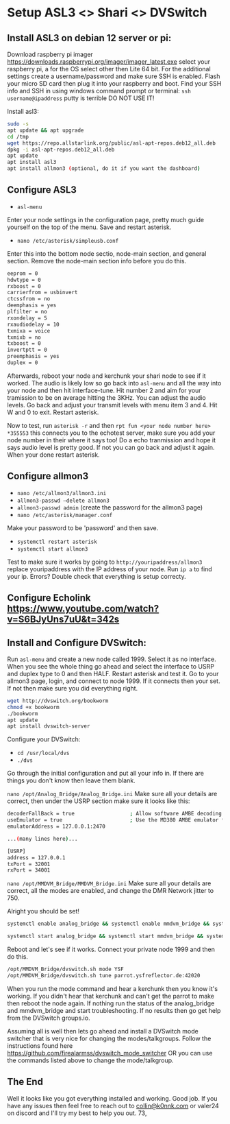 # Setup ASL3 <> Shari <> DVSwitch

## Install ASL3 on debian 12 server or pi:

Download raspberry pi imager https://downloads.raspberrypi.org/imager/imager_latest.exe select your raspberry pi, a for the OS select other then Lite 64 bit. For the additional settings create a username/password and make sure SSH is enabled. Flash your micro SD card then plug it into your raspberry and boot. Find your SSH info and SSH in using windows command prompt or terminal: `ssh username@ipaddress` putty is terrible DO NOT USE IT!

Install asl3:

```bash
sudo -s
apt update && apt upgrade
cd /tmp
wget https://repo.allstarlink.org/public/asl-apt-repos.deb12_all.deb
dpkg -i asl-apt-repos.deb12_all.deb
apt update
apt install asl3
apt install allmon3 (optional, do it if you want the dashboard)
```

## Configure ASL3

 - `asl-menu`

Enter your node settings in the configuration page, pretty much guide yourself on the top of the menu. Save and restart asterisk.

 - `nano /etc/asterisk/simpleusb.conf`

Enter this into the bottom node sectio, node-main section, and general section. Remove the node-main section info before you do this.

```bash
eeprom = 0
hdwtype = 0
rxboost = 0
carrierfrom = usbinvert
ctcssfrom = no
deemphasis = yes
plfilter = no
rxondelay = 5
rxaudiodelay = 10
txmixa = voice
txmixb = no
txboost = 0
invertptt = 0
preemphasis = yes
duplex = 0
```

Afterwards, reboot your node and kerchunk your shari node to see if it worked. The audio is likely low so go back into `asl-menu` and all the way into your node and then hit interface-tune. Hit number 2 and aim for your tramission to be on average hitting the 3KHz. You can adjust the audio levels. Go back and adjust your transmit levels with menu item 3 and 4. Hit W and 0 to exit. Restart asterisk.

Now to test, run `asterisk -r` and then `rpt fun <your node number here> *355553` this connects you to the echotest server, make sure you add your node number in their where it says too! Do a echo tranmission and hope it says audio level is pretty good. If not you can go back and adjust it again. When your done restart asterisk.

## Configure allmon3

 - `nano /etc/allmon3/allmon3.ini`
 - `allmon3-passwd –delete allmon3`
 - `allmon3-passwd admin` (create the password for the allmon3 page)
 - `nano /etc/asterisk/manager.conf`

Make your password to be 'password' and then save.

 - `systemctl restart asterisk`
 - `systemctl start allmon3`

Test to make sure it works by going to `http://youripaddress/allmon3` replace youripaddress with the IP address of your node. Run `ip a` to find your ip. Errors? Double check that everything is setup correcty.

## Configure Echolink https://www.youtube.com/watch?v=S6BJyUns7uU&t=342s

## Install and Configure DVSwitch:

Run `asl-menu` and create a new node called 1999. Select it as no interface. When you see the whole thing go ahead and select the interface to USRP and duplex type to 0 and then HALF.
Restart asterisk and test it. Go to your allmon3 page, login, and connect to node 1999. If it connects then your set. If not then make sure you did everything right.

```bash
wget http://dvswitch.org/bookworm
chmod +x bookworm
./bookworm
apt update
apt install dvswitch-server
```

Configure your DVSwitch:

 - `cd /usr/local/dvs`
 - `./dvs`

Go through the initial configuration and put all your info in. If there are things you don't know then leave them blank.

`nano /opt/Analog_Bridge/Analog_Bridge.ini` Make sure all your details are correct, then under the USRP section make sure it looks like this:

```bash
decoderFallBack = true                  ; Allow software AMBE decoding if a hardware decoder is not found
useEmulator = true                      ; Use the MD380 AMBE emulator for AMBE72 (DMR/YSFN/NXDN)
emulatorAddress = 127.0.0.1:2470

...(many lines here)...

[USRP]
address = 127.0.0.1
txPort = 32001
rxPort = 34001
```

`nano /opt/MMDVM_Bridge/MMDVM_Bridge.ini` Make sure all your details are correct, all the modes are enabled, and change the DMR Network jitter to 750.

Alright you should be set!

```bash
systemctl enable analog_bridge && systemctl enable mmdvm_bridge && systemctl enable md380-emu

systemctl start analog_bridge && systemctl start mmdvm_bridge && systemctl start md380-emu
```

Reboot and let's see if it works. Connect your private node 1999 and then do this.

```bash
/opt/MMDVM_Bridge/dvswitch.sh mode YSF
/opt/MMDVM_Bridge/dvswitch.sh tune parrot.ysfreflector.de:42020
```

When you run the mode command and hear a kerchunk then you know it's working. If you didn't hear that kerchunk and can't get the parrot to make then reboot the node again. If nothing run the status of the analog_bridge and mmdvm_bridge and start troubleshooting. If no results then go get help from the DVSwitch groups.io.

Assuming all is well then lets go ahead and install a DVSwitch mode switcher that is very nice for changing the modes/talkgroups. Follow the instructions found here https://github.com/firealarmss/dvswitch_mode_switcher OR you can use the commands listed above to change the mode/talkgroup.

## The End

Well it looks like you got everything installed and working. Good job. If you have any issues then feel free to reach out to collin@k0nnk.com or valer24 on discord and I'll try my best to help you out. 73,
